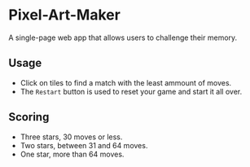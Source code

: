 # Pixel-Art-Maker
A single-page web app that allows users to challenge their memory.

## Usage
- Click on tiles to find a match with the least ammount of moves.
- The ` Restart ` button is used to reset your game and start it all over.

## Scoring
- Three stars, 30 moves or less.
- Two stars, between 31 and 64 moves.
- One star, more than 64 moves. 